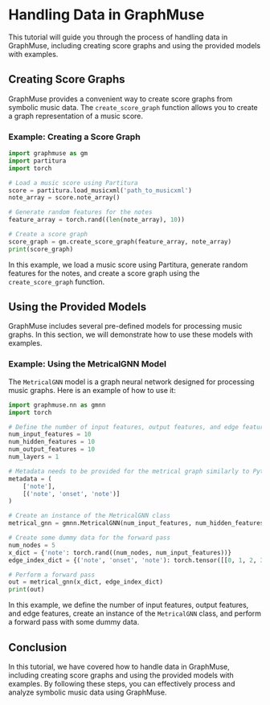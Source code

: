 # Handling Data in GraphMuse

This tutorial will guide you through the process of handling data in GraphMuse, including creating score graphs and using the provided models with examples.

## Creating Score Graphs

GraphMuse provides a convenient way to create score graphs from symbolic music data. The `create_score_graph` function allows you to create a graph representation of a music score.

### Example: Creating a Score Graph

```python
import graphmuse as gm
import partitura
import torch

# Load a music score using Partitura
score = partitura.load_musicxml('path_to_musicxml')
note_array = score.note_array()

# Generate random features for the notes
feature_array = torch.rand((len(note_array), 10))

# Create a score graph
score_graph = gm.create_score_graph(feature_array, note_array)
print(score_graph)
```

In this example, we load a music score using Partitura, generate random features for the notes, and create a score graph using the `create_score_graph` function.

## Using the Provided Models

GraphMuse includes several pre-defined models for processing music graphs. In this section, we will demonstrate how to use these models with examples.

### Example: Using the MetricalGNN Model

The `MetricalGNN` model is a graph neural network designed for processing music graphs. Here is an example of how to use it:

```python
import graphmuse.nn as gmnn
import torch

# Define the number of input features, output features, and edge features
num_input_features = 10
num_hidden_features = 10
num_output_features = 10
num_layers = 1

# Metadata needs to be provided for the metrical graph similarly to Pytorch Geometric heterogeneous graph modules.
metadata = (
    ['note'],
    [('note', 'onset', 'note')]
)

# Create an instance of the MetricalGNN class
metrical_gnn = gmnn.MetricalGNN(num_input_features, num_hidden_features, num_output_features, num_layers, metadata=metadata)

# Create some dummy data for the forward pass
num_nodes = 5
x_dict = {'note': torch.rand((num_nodes, num_input_features))}
edge_index_dict = {('note', 'onset', 'note'): torch.tensor([[0, 1, 2, 3, 4], [1, 2, 3, 4, 0]])}

# Perform a forward pass
out = metrical_gnn(x_dict, edge_index_dict)
print(out)
```

In this example, we define the number of input features, output features, and edge features, create an instance of the `MetricalGNN` class, and perform a forward pass with some dummy data.

## Conclusion

In this tutorial, we have covered how to handle data in GraphMuse, including creating score graphs and using the provided models with examples. By following these steps, you can effectively process and analyze symbolic music data using GraphMuse.
